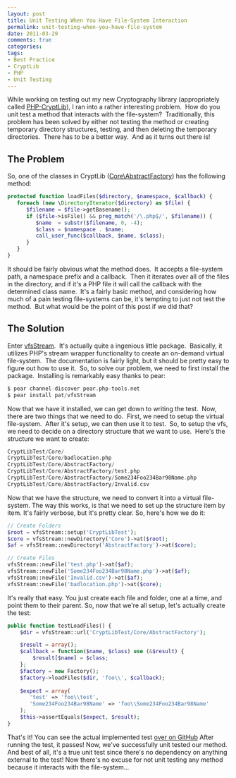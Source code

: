 ```yaml
---
layout: post
title: Unit Testing When You Have File-System Interaction
permalink: unit-testing-when-you-have-file-system
date: 2011-03-29
comments: true
categories:
tags:
- Best Practice
- CryptLib
- PHP
- Unit Testing
---
```


While working on testing out my new Cryptography library (appropriately called [PHP-CryptLib](https://github.com/ircmaxell/PHP-CryptLib)), I ran into a rather interesting problem.  How do you unit test a method that interacts with the file-system?  Traditionally, this problem has been solved by either not testing the method or creating temporary directory structures, testing, and then deleting the temporary directories.  There has to be a better way.  And as it turns out there is!

<!--more-->

## The Problem

So, one of the classes in CryptLib ([Core\AbstractFactory](https://github.com/ircmaxell/PHP-CryptLib/blob/e8251c3c52a99fd9fc330386494d91e337666ec2/lib/CryptLib/Core/AbstractFactory.php)) has the following method:

```php
protected function loadFiles($directory, $namespace, $callback) {
   foreach (new \DirectoryIterator($directory) as $file) {
      $filename = $file->getBasename();
      if ($file->isFile() && preg_match('/\.php$/', $filename)) {
         $name  = substr($filename, 0, -4);
         $class = $namespace . $name;
         call_user_func($callback, $name, $class);
      }
   }
}

```


It should be fairly obvious what the method does.  It accepts a file-system path, a namespace prefix and a callback.  Then it iterates over all of the files in the directory, and if it's a PHP file it will call the callback with the determined class name.  It's a fairly basic method, and considering how much of a pain testing file-systems can be, it's tempting to just not test the method.  But what would be the point of this post if we did that?

## The Solution

Enter [vfsStream](http://code.google.com/p/bovigo/wiki/vfsStream).  It's actually quite a ingenious little package.  Basically, it utilizes PHP's stream wrapper functionality to create an on-demand virtual file-system.  The documentation is fairly light, but it should be pretty easy to figure out how to use it.  So, to solve our problem, we need to first install the package.  Installing is remarkably easy thanks to pear:

```php
$ pear channel-discover pear.php-tools.net
$ pear install pat/vfsStream

```


Now that we have it installed, we can get down to writing the test.  Now, there are two things that we need to do.  First, we need to setup the virtual file-system.  After it's setup, we can then use it to test.  So, to setup the vfs, we need to decide on a directory structure that we want to use.  Here's the structure we want to create:

```php
CryptLibTest/Core/
CryptLibTest/Core/badlocation.php
CryptLibTest/Core/AbstractFactory/
CryptLibTest/Core/AbstractFactory/test.php
CryptLibTest/Core/AbstractFactory/Some234Foo234Bar98Name.php
CryptLibTest/Core/AbstractFactory/Invalid.csv

```


Now that we have the structure, we need to convert it into a virtual file-system.  The way this works, is that we need to set up the structure item by item.  It's fairly verbose, but it's pretty clear.  So, here's how we do it:

```php
// Create Folders
$root = vfsStream::setup('CryptLibTest');
$core = vfsStream::newDirectory('Core')->at($root);
$af = vfsStream::newDirectory('AbstractFactory')->at($core);

// Create Files
vfsStream::newFile('test.php')->at($af);
vfsStream::newFile('Some234Foo234Bar98Name.php')->at($af);
vfsStream::newFile('Invalid.csv')->at($af);
vfsStream::newFile('badlocation.php')->at($core);

```


It's really that easy.  You just create each file and folder, one at a time, and point them to their parent.  So, now that we're all setup, let's actually create the test:

```php
public function testLoadFiles() {
    $dir = vfsStream::url('CryptLibTest/Core/AbstractFactory');

    $result = array();
    $callback = function($name, $class) use (&$result) {
        $result[$name] = $class;
    };
    $factory = new Factory();
    $factory->loadFiles($dir, 'foo\\', $callback);
    
    $expect = array(
       'test' => 'foo\\test', 
       'Some234Foo234Bar98Name' => 'foo\\Some234Foo234Bar98Name'
    );
    $this->assertEquals($expect, $result);
}

```


That's it!  You can see the actual implemented test [over on GitHub](https://github.com/ircmaxell/PHP-CryptLib/blob/06a6aaa8ed3ccd7b8eeb51928045fd0c993084bc/test/Unit/Core/AbstractFactoryTest.php)  After running the test, it passes!  Now, we've successfully unit tested our method.  And best of all, it's a true unit test since there's no dependency on anything external to the test!  Now there's no excuse for not unit testing any method because it interacts with the file-system...
